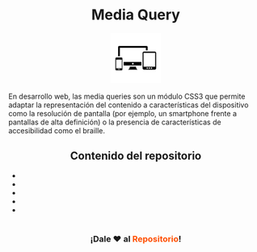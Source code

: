 <div align = "center">
    <h1><strong>Media Query</strong></h1>
</div>

<div align = "center">
    <img src="./img/responsive-design.svg"  width="100px" alt="Media Query">
</div>

<p> En desarrollo web, las media queries son un módulo CSS3 que permite adaptar la representación del contenido a características del dispositivo como la resolución de pantalla (por ejemplo, un smartphone frente a pantallas de alta definición) o la presencia de características de accesibilidad como el braille.</p>

<div align = "center">
<h2>Contenido del repositorio</h2>
</div>

<ul>
    <li></li>
    <li></li>
    <li></li>
    <li></li>
    <li></li>
</ul>

#

<!-- Links Redes sociales -->
<!-- [![Twitter: edinvd](https://img.shields.io/twitter/follow/edinvd?style=social)](https://twitter.com/edinvd) -->

<div align = "center">
    <h3 color="#FFC400">¡Dale ❤️ al <strong><font color="#ff4f00">Repositorio</font>!</h3>
</div>